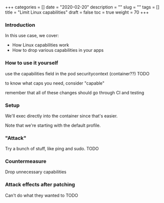 +++
categories = []
date = "2020-02-20"
description = ""
slug = ""
tags = []
title = "Limit Linux capabilities"
draft = false
toc = true
weight = 70
+++

### Introduction
In this use case, we cover:
 - How Linux capabilities work
 - How to drop various capabilities in your apps

### How to use it yourself
use the capabilities field in the pod securitycontext (container??)
TODO

to know what caps you need, consider "capable"

remember that all of these changes should go through CI and testing

### Setup
We'll exec directly into the container since that's easier.

Note that we're starting with the default profile.

### "Attack"
Try a bunch of stuff, like ping and sudo.
TODO

### Countermeasure
Drop unnecessary capabilities

### Attack effects after patching
Can't do what they wanted to
TODO
